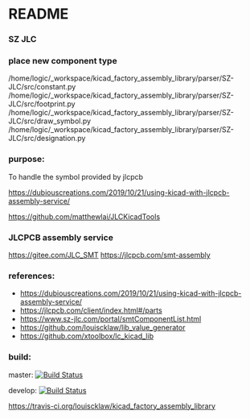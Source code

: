 # README

### SZ JLC
### place new component type
/home/logic/_workspace/kicad_factory_assembly_library/parser/SZ-JLC/src/constant.py
/home/logic/_workspace/kicad_factory_assembly_library/parser/SZ-JLC/src/footprint.py
/home/logic/_workspace/kicad_factory_assembly_library/parser/SZ-JLC/src/draw_symbol.py
/home/logic/_workspace/kicad_factory_assembly_library/parser/SZ-JLC/src/designation.py

### purpose:

To handle the symbol provided by jlcpcb

https://dubiouscreations.com/2019/10/21/using-kicad-with-jlcpcb-assembly-service/

https://github.com/matthewlai/JLCKicadTools

### JLCPCB assembly service
https://gitee.com/JLC_SMT
https://jlcpcb.com/smt-assembly


### references:
- https://dubiouscreations.com/2019/10/21/using-kicad-with-jlcpcb-assembly-service/
- https://jlcpcb.com/client/index.html#/parts
- https://www.sz-jlc.com/portal/smtComponentList.html
- https://github.com/louiscklaw/lib_value_generator
- https://github.com/xtoolbox/lc_kicad_lib

### build:
master:
[![Build Status](https://travis-ci.org/louiscklaw/kicad_factory_assembly_library.svg?branch=master)](https://travis-ci.org/louiscklaw/kicad_factory_assembly_library)

develop:
[![Build Status](https://travis-ci.org/louiscklaw/kicad_factory_assembly_library.svg?branch=develop)](https://travis-ci.org/louiscklaw/kicad_factory_assembly_library)

https://travis-ci.org/louiscklaw/kicad_factory_assembly_library
